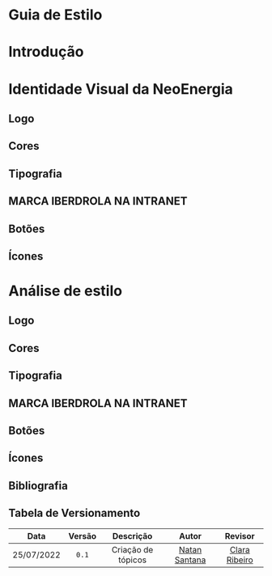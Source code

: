 # Guia de Estilo

# Introdução

# Identidade Visual da NeoEnergia

## Logo

## Cores

## Tipografia 

## MARCA IBERDROLA NA INTRANET 

## Botões

## Ícones

# Análise de estilo

## Logo

## Cores

## Tipografia 

## MARCA IBERDROLA NA INTRANET 

## Botões

## Ícones

## Bibliografia


## Tabela de Versionamento

| Data | Versão | Descrição | Autor | Revisor |
| :----: | :------: | :---------: | :-----: | :-------: |
| 25/07/2022 | `0.1`  | Criação de tópicos | [Natan Santana](https://github.com/Neitan2001) | [Clara Ribeiro](https://github.com/clara-ribeiro)